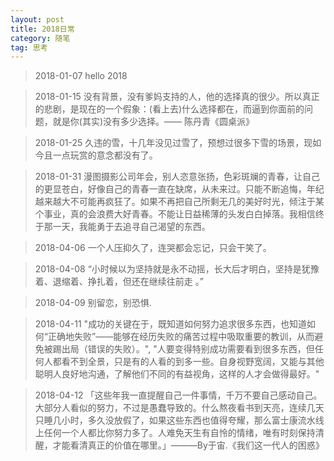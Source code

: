```yaml
---
layout: post
title: 2018日常
category: 随笔
tag: 思考
---
```


> 2018-01-07 hello 2018

> 2018-01-15 没有背景，没有爹妈支持的人，他的选择真的很少。所以真正的悲剧，是现在的一个假象：(看上去)什么选择都在，而逼到你面前的问题，就是你(其实)没有多少选择。—— 陈丹青《圆桌派》

> 2018-01-25 久违的雪，十几年没见过雪了，预想过很多下雪的场景，现如今且一点玩赏的意念都没有了。

> 2018-01-31 漫图摄影公司年会，别人恣意张扬，色彩斑斓的青春，让自己的更显苍白，好像自己的青春一直在缺席，从未来过。只能不断追悔，年纪越来越大不可能再疯狂了。如果不再把自己所剩无几的美好时光，倾注于某个事业，真的会浪费大好青春。不能让日益稀薄的头发白白掉落。我相信终于那一天，我能勇于去追寻自己渴望的东西。

> 2018-04-06 一个人压抑久了，连哭都会忘记，只会干笑了。

> 2018-04-08 “小时候以为坚持就是永不动摇，长大后才明白，坚持是犹豫着、退缩着、挣扎着，但还在继续往前走 。”

> 2018-04-09 别留恋，别恐惧.

> 2018-04-11  "成功的关键在于，既知道如何努力追求很多东西，也知道如何“正确地失败”——能够在经历失败的痛苦过程中吸取重要的教训，从而避免被踢出局（错误的失败）。", "人要变得特别成功需要看到很多东西，但任何人都看不到全景，只是有的人看的到多一些。自身视野宽阔，又能与其他聪明人良好地沟通，了解他们不同的有益视角，这样的人才会做得最好。"

> 2018-04-12 「这些年我一直提醒自己一件事情，千万不要自己感动自己。大部分人看似的努力，不过是愚蠢导致的。什么熬夜看书到天亮，连续几天只睡几小时，多久没放假了，如果这些东西也值得夸耀，那么富士康流水线上任何一个人都比你努力多了。人难免天生有自怜的情绪，唯有时刻保持清醒，才能看清真正的价值在哪里。」———By于宙.《我们这一代人的困惑》
